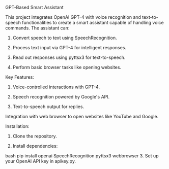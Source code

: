 GPT-Based Smart Assistant

This project integrates OpenAI GPT-4 with voice recognition and text-to-speech functionalities to create a smart assistant capable of handling voice commands. The assistant can:

1. Convert speech to text using SpeechRecognition.

2. Process text input via GPT-4 for intelligent responses.

3. Read out responses using pyttsx3 for text-to-speech.

4. Perform basic browser tasks like opening websites.

Key Features:

1. Voice-controlled interactions with GPT-4.

2. Speech recognition powered by Google's API.

3. Text-to-speech output for replies.

Integration with web browser to open websites like YouTube and Google.

Installation:

1. Clone the repository.

2. Install dependencies:

  bash
    pip install openai SpeechRecognition pyttsx3 webbrowser
3. Set up your OpenAI API key in apikey.py.
